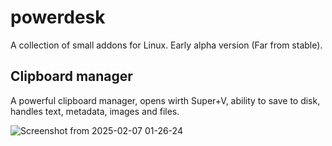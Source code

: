 # powerdesk
A collection of small addons for Linux. Early alpha version (Far from stable).


## Clipboard manager
A powerful clipboard manager, opens wirth Super+V, ability to save to disk, handles text, metadata, images and files.

![Screenshot from 2025-02-07 01-26-24](https://github.com/user-attachments/assets/00bc8b52-49db-4f4f-aca8-58d2cb3f143a)
